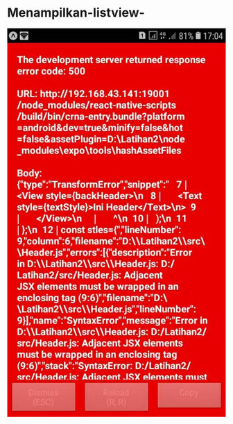 # Menampilkan-listview-
<img
src="https://github.com/dindaajeng/Menampilkan-listview-/blob/master/4340.jpg"
widht="350"/>
